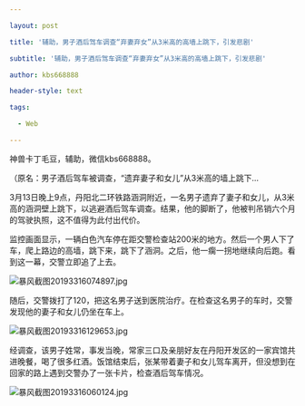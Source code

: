---
layout: post
title: '辅助，男子酒后驾车调查“弃妻弃女”从3米高的高墙上跳下，引发悲剧'
subtitle: '辅助，男子酒后驾车调查“弃妻弃女”从3米高的高墙上跳下，引发悲剧'
author: kbs668888
header-style: text
tags:
  - Web
---
神兽卡丁毛豆，辅助，微信kbs668888。

（原名：男子酒后驾车被调查，“遗弃妻子和女儿”从3米高的墙上跳下…

3月13日晚上9点，丹阳北二环铁路涵洞附近，一名男子遗弃了妻子和女儿，从3米高的涵洞壁上跳下，以逃避酒后驾车调查。结果，他的脚断了，他被判吊销六个月的驾驶执照，这不值得为此付出代价。

监控画面显示，一辆白色汽车停在距交警检查站200米的地方。然后一个男人下了车，爬上路边的高墙，跳下来，跳下了涵洞。之后，他一瘸一拐地继续向后跑。看到这一幕，交警立即追了上去。

![暴风截图20193316074897.jpg](http://crawl.ws.126.net/464e57e867403575cbff051f8e536930.jpg)

随后，交警拨打了120，把这名男子送到医院治疗。在检查这名男子的车时，交警发现他的妻子和女儿仍坐在车上。

![暴风截图20193316129653.jpg](http://crawl.ws.126.net/6bba061e269cd0640ae21173187f29ac.jpg)

经调查，该男子姓常，事发当晚，常家三口及亲朋好友在丹阳开发区的一家宾馆共进晚餐，喝了很多红酒。饭馆结束后，张某带着妻子和女儿驾车离开，但没想到在回家的路上遇到交警办了一张卡片，检查酒后驾车情况。

![暴风截图20193316060124.jpg](http://crawl.ws.126.net/73082dc584e152857840934c5e2e8c02.jpg)

